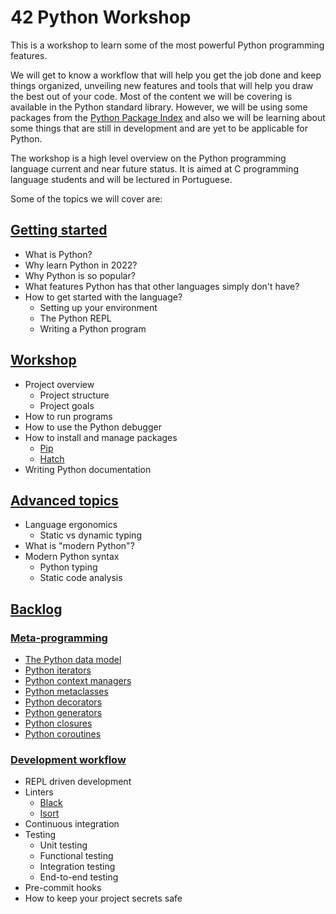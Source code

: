 # 42 Python Workshop

This is a workshop to learn some of the most powerful Python programming features.

We will get to know a workflow that will help you get the job done and keep things organized, unveiling new features and tools that will help you draw the best out of your code.
Most of the content we will be covering is available in the Python standard library. However, we will be using some packages from the [Python Package Index](https://pypi.python.org/) and also we will be learning about some things that are still in development and are yet to be applicable for Python.

The workshop is a high level overview on the Python programming language current and near future status. It is aimed at C programming language students and will be lectured in Portuguese.

Some of the topics we will cover are:

## [Getting started](#getting-started)

- What is Python?
- Why learn Python in 2022?
- Why Python is so popular?
- What features Python has that other languages simply don't have?
- How to get started with the language?
  - Setting up your environment
  - The Python REPL
  - Writing a Python program

## [Workshop](#workshop)

- Project overview
  - Project structure
  - Project goals
- How to run programs
- How to use the Python debugger
- How to install and manage packages
  - [Pip](https://pip.pypa.io/en/stable/)
  - [Hatch](https://hatch.pypa.io/latest/)
- Writing Python documentation

## [Advanced topics](#advanced-topics)

- Language ergonomics
  - Static vs dynamic typing
- What is "modern Python"?
- Modern Python syntax
  - Python typing
  - Static code analysis

## [Backlog](#backlog)

### [Meta-programming](#meta-programming)

- [The Python data model](https://docs.python.org/3/reference/datamodel.html)
- [Python iterators](https://docs.python.org/3/c-api/iterator.html)
- [Python context managers](https://docs.python.org/3/reference/datamodel.html#context-managers)
- [Python metaclasses](https://docs.python.org/3/reference/datamodel.html#metaclasses)
- [Python decorators](https://docs.python.org/3/reference/datamodel.html#decorators)
- [Python generators](https://docs.python.org/3/reference/datamodel.html#generators)
- [Python closures](https://docs.python.org/3/reference/datamodel.html#closures)
- [Python coroutines](https://docs.python.org/3/reference/datamodel.html#coroutines)

### [Development workflow](#development-workflow)

- REPL driven development
- Linters
  - [Black](https://black.readthedocs.io/en/stable/)
  - [Isort](https://isort.readthedocs.io/en/latest/)
- Continuous integration
- Testing
  - Unit testing
  - Functional testing
  - Integration testing
  - End-to-end testing
- Pre-commit hooks
- How to keep your project secrets safe
